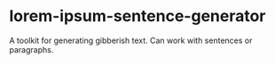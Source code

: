# lorem-ipsum-sentence-generator
A toolkit for generating gibberish text.
Can work with sentences or paragraphs.
